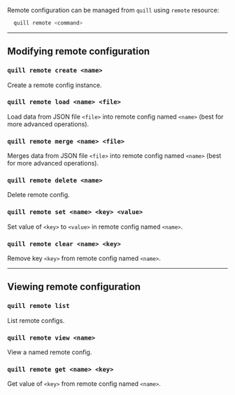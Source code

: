 Remote configuration can be managed from `quill` using `remote` resource:

``` bash
  quill remote <command>
```

<hr/>

## Modifying remote configuration

### `quill remote create <name>`
Create a remote config instance.

### `quill remote load <name> <file>`
Load data from JSON file `<file>` into remote config named `<name>` (best for
more advanced operations).

### `quill remote merge <name> <file>`
Merges data from JSON file `<file>` into remote config named `<name>` (best for
more advanced operations).

### `quill remote delete <name>`
Delete remote config.

### `quill remote set <name> <key> <value>`
Set value of `<key>` to `<value>` in remote config named `<name>`.

### `quill remote clear <name> <key>`
Remove key `<key>` from remote config named `<name>`.

<hr/>

## Viewing remote configuration

### `quill remote list`
List remote configs.

### `quill remote view <name>`
View a named remote config.

### `quill remote get <name> <key>`
Get value of `<key>` from remote config named `<name>`.

[meta:title]: <> (remote: Remote Configuration)